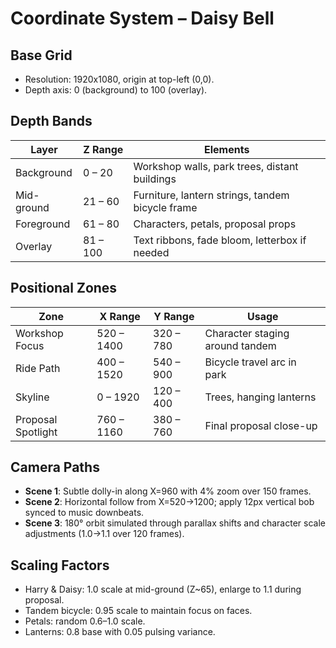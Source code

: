 # Coordinate System – Daisy Bell

## Base Grid
- Resolution: 1920x1080, origin at top-left (0,0).
- Depth axis: 0 (background) to 100 (overlay).

## Depth Bands
| Layer | Z Range | Elements |
|-------|---------|----------|
| Background | 0 – 20 | Workshop walls, park trees, distant buildings |
| Mid-ground | 21 – 60 | Furniture, lantern strings, tandem bicycle frame |
| Foreground | 61 – 80 | Characters, petals, proposal props |
| Overlay | 81 – 100 | Text ribbons, fade bloom, letterbox if needed |

## Positional Zones
| Zone | X Range | Y Range | Usage |
|------|---------|---------|-------|
| Workshop Focus | 520 – 1400 | 320 – 780 | Character staging around tandem |
| Ride Path | 400 – 1520 | 540 – 900 | Bicycle travel arc in park |
| Skyline | 0 – 1920 | 120 – 400 | Trees, hanging lanterns |
| Proposal Spotlight | 760 – 1160 | 380 – 760 | Final proposal close-up |

## Camera Paths
- **Scene 1**: Subtle dolly-in along X=960 with 4% zoom over 150 frames.
- **Scene 2**: Horizontal follow from X=520→1200; apply 12px vertical bob synced to music downbeats.
- **Scene 3**: 180° orbit simulated through parallax shifts and character scale adjustments (1.0→1.1 over 120 frames).

## Scaling Factors
- Harry & Daisy: 1.0 scale at mid-ground (Z~65), enlarge to 1.1 during proposal.
- Tandem bicycle: 0.95 scale to maintain focus on faces.
- Petals: random 0.6–1.0 scale.
- Lanterns: 0.8 base with 0.05 pulsing variance.
